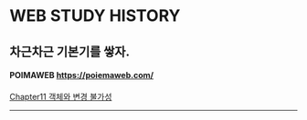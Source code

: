 # WEB STUDY HISTORY
## 차근차근 기본기를 쌓자.
#### POIMAWEB https://poiemaweb.com/
[Chapter11 객체와 변경 불가성](https://github.com/youngduck/WebStudy/tree/main/poimaweb/javascript/Chapter11)
<hr>
